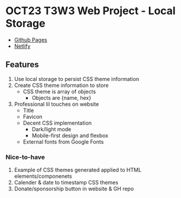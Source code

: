 # OCT23 T3W3 Web Project - Local Storage

- [Github Pages](https://jimmylam9758.github.io/oct23-t3w3-webproject/)
- [Netlify](https://main--jimmylocalstorageexample.netlify.app)

## Features

1. Use local storage to persist CSS theme information
2. Create CSS theme information to store
    - CSS theme is array of objects
        - Objects are {name, hex}
3. Professional lil touches on website
    - Title
    - Favicon
    - Decent CSS implementation
        - Dark/light mode
        - Mobile-first design and flexbox
    - External fonts from Google Fonts

### Nice-to-have

1. Example of CSS themes generated applied to HTML elements/componenets
2. Calender & date to timestamp CSS themes
3. Donate/sponsorship button in website & GH repo
